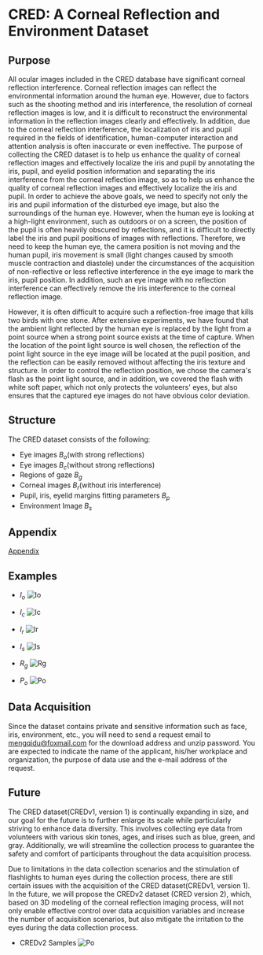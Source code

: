 # CRED: A Corneal Reflection and Environment Dataset
## Purpose
  All ocular images included in the CRED database have significant corneal reflection interference. Corneal reflection images can reflect the environmental information around the human eye. However, due to factors such as the shooting method and iris interference, the resolution of corneal reflection images is low, and it is difficult to reconstruct the environmental information in the reflection images clearly and effectively. In addition, due to the corneal reflection interference, the localization of iris and pupil required in the fields of identification, human-computer interaction and attention analysis is often inaccurate or even ineffective. The purpose of collecting the CRED dataset is to help us enhance the quality of corneal reflection images and effectively localize the iris and pupil by annotating the iris, pupil, and eyelid position information and separating the iris interference from the corneal reflection image, so as to help us enhance the quality of corneal reflection images and effectively localize the iris and pupil.
In order to achieve the above goals, we need to specify not only the iris and pupil information of the disturbed eye image, but also the surroundings of the human eye. However, when the human eye is looking at a high-light environment, such as outdoors or on a screen, the position of the pupil is often heavily obscured by reflections, and it is difficult to directly label the iris and pupil positions of images with reflections. Therefore, we need to keep the human eye, the camera position is not moving and the human pupil, iris movement is small (light changes caused by smooth muscle contraction and diastole) under the circumstances of the acquisition of non-reflective or less reflective interference in the eye image to mark the iris, pupil position. In addition, such an eye image with no reflection interference can effectively remove the iris interference to the corneal reflection image.

  However, it is often difficult to acquire such a reflection-free image that kills two birds with one stone. After extensive experiments, we have found that the ambient light reflected by the human eye is replaced by the light from a point source when a strong point source exists at the time of capture. When the location of the point light source is well chosen, the reflection of the point light source in the eye image will be located at the pupil position, and the reflection can be easily removed without affecting the iris texture and structure. In order to control the reflection position, we chose the camera's flash as the point light source, and in addition, we covered the flash with white soft paper, which not only protects the volunteers' eyes, but also ensures that the captured eye images do not have obvious color deviation.
## Structure
The CRED dataset consists of the following:
- Eye images $B_o$(with strong reflections)
- Eye images $B_c$(without strong reflections)
- Regions of gaze $B_g$
- Corneal images $B_r$(without iris interference)
- Pupil, iris, eyelid margins fitting parameters $B_p$
- Environment Image $B_s$
## Appendix

[Appendix](https://github.com/5488287/CRED/blob/main/appendix.pdf)

## Examples

- $I_o$
![Io](https://github.com/5488287/CRED/blob/main/img/du/io.jpg)

- $I_c$
![Ic](https://github.com/5488287/CRED/blob/main/img/du/ic.JPG)

- $I_r$
![Ir](https://github.com/5488287/CRED/blob/main/img/du/ir.jpg)

- $I_s$
![Is](https://github.com/5488287/CRED/blob/main/img/du/is.jpg)

- $R_g$
![Rg](https://github.com/5488287/CRED/blob/main/img/du/rg.png)

- $P_o$
![Po](https://github.com/5488287/CRED/blob/main/img/du/po.jpg)


## Data Acquisition 
Since the dataset contains private and sensitive information such as face, iris, environment, etc., you will need to send a request email to mengqidu@foxmail.com for the download address and unzip password. You are expected to indicate the name of the applicant, his/her workplace and organization, the purpose of data use and the e-mail address of the request.

## Future
The CRED dataset(CREDv1, version 1) is continually expanding in size, and our goal for the future is to further enlarge its scale while particularly striving to enhance data diversity. This involves collecting eye data from volunteers with various skin tones, ages, and irises such as blue, green, and gray. Additionally, we will streamline the collection process to guarantee the safety and comfort of participants throughout the data acquisition process.

Due to limitations in the data collection scenarios and the stimulation of flashlights to human eyes during the collection process, there are still certain issues with the acquisition of the CRED dataset(CREDv1, version 1). In the future, we will propose the CREDv2 dataset (CRED version 2), which, based on 3D modeling of the corneal reflection imaging process, will not only enable effective control over data acquisition variables and increase the number of acquisition scenarios, but also mitigate the irritation to the eyes during the data collection process.
- CREDv2 Samples
![Po](https://github.com/5488287/CRED/blob/main/img/du/credv2-sample.png)

